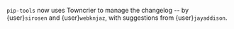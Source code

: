 `pip-tools` now uses Towncrier to manage the changelog
-- by {user}`sirosen` and {user}`webknjaz`,
with suggestions from {user}`jayaddison`.
